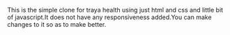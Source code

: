 This is the simple clone for traya health using just html and css and little bit of javascript.It does not have any responsiveness added.You can make changes to it so as to make better.
